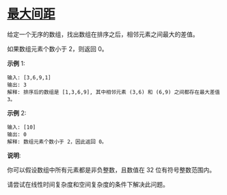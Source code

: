 # [最大间距](https://leetcode-cn.com/problems/maximum-gap/)

给定一个无序的数组，找出数组在排序之后，相邻元素之间最大的差值。

如果数组元素个数小于 2，则返回 0。

**示例** 1:

```
输入: [3,6,9,1]
输出: 3
解释: 排序后的数组是 [1,3,6,9], 其中相邻元素 (3,6) 和 (6,9) 之间都存在最大差值 3。
```



**示例** 2:

```
输入: [10]
输出: 0
解释: 数组元素个数小于 2，因此返回 0。
```


**说明**:

你可以假设数组中所有元素都是非负整数，且数值在 32 位有符号整数范围内。

请尝试在线性时间复杂度和空间复杂度的条件下解决此问题。

